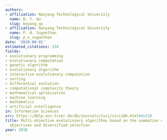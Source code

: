 ```yaml
---
authors:
- affiliation: Nanyang Technological University
  name: B. Y. Qu
  slug: boyang_qu
- affiliation: Nanyang Technological University
  name: P. N. Suganthan
  slug: p_n_suganthan
date: '2010-09-01'
estimated_citations: 134
fields:
- evolutionary programming
- evolutionary computation
- genetic algorithm
- evolutionary algorithm
- interactive evolutionary computation
- sorting
- differential evolution
- computational complexity theory
- mathematical optimization
- machine learning
- mathematics
- artificial intelligence
in: Information Sciences
src: https://dblp.uni-trier.de/db/journals/isci/isci180.html#QuS10
title: Multi-objective evolutionary algorithms based on the summation of normalized
  objectives and diversified selection
year: 2010
---
```

